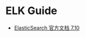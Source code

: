 # ELK Guide


- [ElasticSearch 官方文档 7.10](https://www.elastic.co/guide/en/elasticsearch/reference/7.10/index.html)



